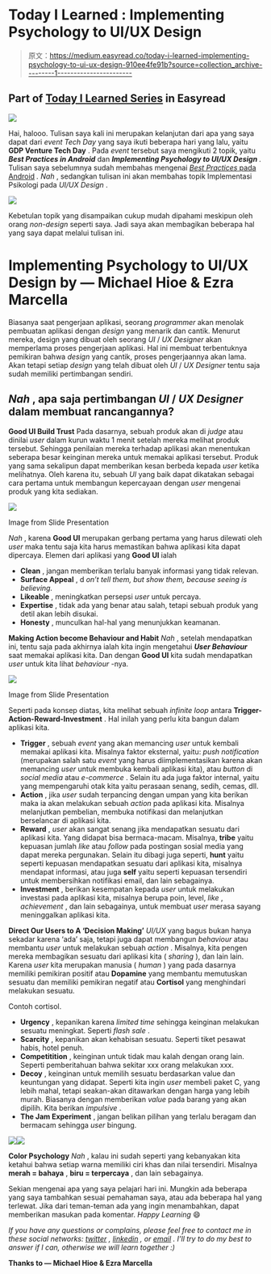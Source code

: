# Today I Learned : Implementing Psychology to UI/UX Design

> 原文：<https://medium.easyread.co/today-i-learned-implementing-psychology-to-ui-ux-design-910ee4fe91b?source=collection_archive---------1----------------------->

## Part of [Today I Learned Series](https://medium.com/easyread/today-i-learned/home) in Easyread

![](img/20759d4d6177967a3472952abb281ea2.png)

Hai, halooo. Tulisan saya kali ini merupakan kelanjutan dari apa yang saya dapat dari *event Tech Day* yang saya ikuti beberapa hari yang lalu, yaitu **GDP Venture Tech Day** . Pada *event* tersebut saya mengikuti 2 topik, yaitu ***Best Practices in Android*** dan ***Implementing Psychology to UI/UX Design*** *.* Tulisan saya sebelumnya sudah membahas mengenai [*Best Practices* pada Android](https://medium.com/easyread/today-i-learned-best-practices-in-android-1103a6dae8d6) *. Nah* , sedangkan tulisan ini akan membahas topik Implementasi Psikologi pada *UI/UX Design* .

![](img/68f927c5fed39aa12b91c6fa30a0955d.png)

Kebetulan topik yang disampaikan cukup mudah dipahami meskipun oleh orang *non-design* seperti saya. Jadi saya akan membagikan beberapa hal yang saya dapat melalui tulisan ini.

# Implementing Psychology to UI/UX Design by — Michael Hioe & Ezra Marcella

Biasanya saat pengerjaan aplikasi, seorang *programmer* akan menolak pembuatan aplikasi dengan *design* yang menarik dan cantik. Menurut mereka, design yang dibuat oleh seorang *UI* / *UX Designer* akan memperlama proses pengerjaan aplikasi. Hal ini membuat terbentuknya pemikiran bahwa *design* yang cantik, proses pengerjaannya akan lama. Akan tetapi setiap *design* yang telah dibuat oleh *UI* / *UX Designer* tentu saja sudah memiliki pertimbangan sendiri.

## *Nah* , apa saja pertimbangan *UI* / *UX Designer* dalam membuat rancangannya?

**Good UI Build Trust** Pada dasarnya, sebuah produk akan di *judge* atau dinilai *user* dalam kurun waktu 1 menit setelah mereka melihat produk tersebut. Sehingga penilaian mereka terhadap aplikasi akan menentukan seberapa besar keinginan mereka untuk memakai aplikasi tersebut. Produk yang sama sekalipun dapat memberikan kesan berbeda kepada *user* ketika melihatnya. Oleh karena itu, sebuah *UI* yang baik dapat dikatakan sebagai cara pertama untuk membangun kepercayaan dengan *user* mengenai produk yang kita sediakan.

![](img/780272be998f181f054336adc5ed9ccd.png)

Image from Slide Presentation

*Nah* , karena **Good UI** merupakan gerbang pertama yang harus dilewati oleh *user* maka tentu saja kita harus memastikan bahwa aplikasi kita dapat dipercaya. Elemen dari aplikasi yang **Good UI** ialah
- **Clean** , jangan memberikan terlalu banyak informasi yang tidak relevan.
- **Surface Appeal** , d *on’t tell them, but show them, because seeing is believing.*
- **Likeable** , meningkatkan persepsi *user* untuk percaya.
- **Expertise** , tidak ada yang benar atau salah, tetapi sebuah produk yang detil akan lebih disukai.
- **Honesty** , munculkan hal-hal yang menunjukkan keamanan.

**Making Action become Behaviour and Habit** *Nah* , setelah mendapatkan ini, tentu saja pada akhirnya ialah kita ingin mengetahui ***User Behaviour*** saat memakai aplikasi kita. Dan dengan **Good UI** kita sudah mendapatkan *user* untuk kita lihat *behaviour* -nya.

![](img/8d1242167b4015e4c47a7456bdf5a0d8.png)

Image from Slide Presentation

Seperti pada konsep diatas, kita melihat sebuah *infinite loop* antara **Trigger-Action-Reward-Investment** . Hal inilah yang perlu kita bangun dalam aplikasi kita.
- **Trigger** , sebuah *event* yang akan memancing *user* untuk kembali memakai aplikasi kita. Misalnya faktor eksternal, yaitu: *push notification* (merupakan salah satu *event* yang harus diimplementasikan karena akan memancing *user* untuk membuka kembali aplikasi kita), atau *button* di *social media* atau *e-commerce* . Selain itu ada juga faktor internal, yaitu yang mempengaruhi otak kita yaitu perasaan senang, sedih, cemas, dll.
- **Action** , jika *user* sudah terpancing dengan umpan yang kita berikan maka ia akan melakukan sebuah *action* pada aplikasi kita. Misalnya melanjutkan pembelian, membuka notifikasi dan melanjutkan berselancar di aplikasi kita.
- **Reward** , *user* akan sangat senang jika mendapatkan sesuatu dari aplikasi kita. Yang didapat bisa bermaca-macam. Misalnya, **tribe** yaitu kepuasan jumlah *like* atau *follow* pada postingan sosial media yang dapat mereka pergunakan. Selain itu dibagi juga seperti, **hunt** yaitu seperti kepuasan mendapatkan sesuatu dari aplikasi kita, misalnya mendapat informasi, atau juga **self** yaitu seperti kepuasan tersendiri untuk membersihkan notifikasi email, dan lain sebagainya.
- **Investment** , berikan kesempatan kepada *user* untuk melakukan investasi pada aplikasi kita, misalnya berupa poin, level, *like* , *achievement* , dan lain sebagainya, untuk membuat *user* merasa sayang meninggalkan aplikasi kita.

**Direct Our Users to A ‘Decision Making’** *UI/UX* yang bagus bukan hanya sekadar karena ‘ada’ saja, tetapi juga dapat membangun *behaviour* atau membantu *user* untuk melakukan sebuah *action* . Misalnya, kita pengen mereka membagikan sesuatu dari aplikasi kita ( *sharing* ), dan lain lain. Karena *user* kita merupakan manusia ( *human* ) yang pada dasarnya memiliki pemikiran positif atau **Dopamine** yang membantu memutuskan sesuatu dan memiliki pemikiran negatif atau **Cortisol** yang menghindari melakukan sesuatu.

Contoh cortisol.
- **Urgency** , kepanikan karena *limited time* sehingga keinginan melakukan sesuatu meningkat. Seperti *flash sale* .
- **Scarcity** , kepanikan akan kehabisan sesuatu. Seperti tiket pesawat habis, hotel penuh.
- **Competitition** , keinginan untuk tidak mau kalah dengan orang lain. Seperti pemberitahuan bahwa sekitar xxx orang melakukan xxx.
- **Decoy** , keinginan untuk memilih sesuatu berdasarkan value dan keuntungan yang didapat. Seperti kita ingin *user* membeli paket C, yang lebih mahal, tetapi seakan-akan ditawarkan dengan harga yang lebih murah. Biasanya dengan memberikan *value* pada barang yang akan dipilih. Kita berikan *impulsive* .
- **The Jam Experiment** , jangan belikan pilihan yang terlalu beragam dan bermacam sehingga *user* bingung.

![](img/b75cfe3ba56ada312ddba8876a2b31b3.png)![](img/19fb812136b0dc48914e5a6e810e48b7.png)

**Color Psychology** *Nah* , kalau ini sudah seperti yang kebanyakan kita ketahui bahwa setiap warna memiliki ciri khas dan nilai tersendiri. Misalnya **merah = bahaya** , **biru = terpercaya** , dan lain sebagainya.

Sekian mengenai apa yang saya pelajari hari ini. Mungkin ada beberapa yang saya tambahkan sesuai pemahaman saya, atau ada beberapa hal yang terlewat. Jika dari teman-teman ada yang ingin menambahkan, dapat memberikan masukan pada komentar. *Happy Learning* 😄

*If you have any questions or complains, please feel free to contact me in these social networks:* [*twitter*](https://twitter.com/eyseminarti) *,* [*linkedin*](http://linkedin.com/in/eminarti-sianturi-08a369102) *, or* [*email*](mailto:eminartiys@gmail.com) *. I’ll try to do my best to answer if I can, otherwise we will learn together :)*

**Thanks to — Michael Hioe & Ezra Marcella**